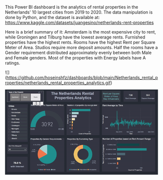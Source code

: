 This Power BI dashboard is the analytics of rental properties in the Netherlands' 10 largest cities from 2019 to 2020.
The data manipulation is done by Python, and the dataset is available at: https://www.kaggle.com/datasets/juangesino/netherlands-rent-properties

Here is a brief summary of it:
Amsterdam is the most expensive city to rent, while Groningen and Tilburg have the lowest average rents.
Furnished properties have the highest rents. 
Rooms have the highest Rent per Square Meter of Area.
Studios require more deposit amounts.
Half the rooms have a Gender requirement distributed approximately evenly between both Male and Female genders. 
Most of the properties with Energy labels have A ratings.

![]
(https://github.com/hoseinshfz/dashboards/blob/main/Netherlands_rental_properties/netherlands_rental_properties_analytics.gif)

![](https://github.com/hoseinshfz/dashboards/blob/main/Netherlands_rental_properties/netherlands_rental_properties_analytics.gif?raw=true)
